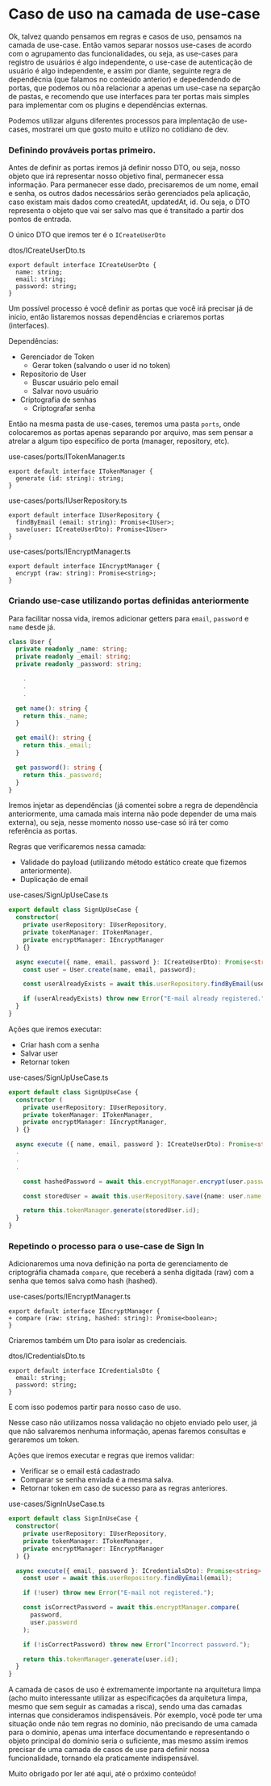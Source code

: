 # Caso de uso na camada de use-case

Ok, talvez quando pensamos em regras e casos de uso, pensamos na camada de use-case. Então vamos separar nossos use-cases de acordo com o agrupamento das funcionalidades, ou seja, as use-cases para registro de usuários é algo independente, o use-case de autenticação de usuário é algo independente, e assim por diante, seguinte regra de dependêcnia (que falamos no conteúdo anterior) e depedendendo de portas, que podemos ou nõa relacionar a apenas um use-case na separção de pastas, e recomendo que use interfaces para ter portas mais simples para implementar com os plugins e dependências externas.

Podemos utilizar alguns diferentes processos para implentação de use-cases, mostrarei um que gosto muito e utilizo no cotidiano de dev.

### Definindo prováveis portas primeiro.

Antes de definir as portas iremos já definir nosso DTO, ou seja, nosso objeto que irá representar nosso objetivo final, permanecer essa informação.
Para permanecer esse dado, precisaremos de um nome, email e senha, os outros dados necessários serão gerenciados pela aplicação, caso existam mais dados como createdAt, updatedAt, id. Ou seja, o DTO representa o objeto que vai ser salvo mas que é transitado a partir dos pontos de entrada.

O único DTO que iremos ter é o `ICreateUserDto`

dtos/ICreateUserDto.ts

```typescrpit
export default interface ICreateUserDto {
  name: string;
  email: string;
  password: string;
}
```

Um possível processo é você definir as portas que você irá precisar já de inicio, então listaremos nossas dependências e criaremos portas (interfaces).

Dependências:

- Gerenciador de Token
  - Gerar token (salvando o user id no token)
- Repositorio de User
  - Buscar usuário pelo email
  - Salvar novo usuário
- Criptografia de senhas
  - Criptografar senha

Então na mesma pasta de use-cases, teremos uma pasta `ports`, onde colocaremos as portas apenas separando por arquivo, mas sem pensar a atrelar a algum tipo especifico de porta (manager, repository, etc).

use-cases/ports/ITokenManager.ts

```typescrpit
export default interface ITokenManager {
  generate (id: string): string;
}
```

use-cases/ports/IUserRepository.ts

```typescrpit
export default interface IUserRepository {
  findByEmail (email: string): Promise<IUser>;
  save(user: ICreateUserDto): Promise<IUser>
}
```

use-cases/ports/IEncryptManager.ts

```typescrpit
export default interface IEncryptManager {
  encrypt (raw: string): Promise<string>;
}
```

### Criando use-case utilizando portas definidas anteriormente

Para facilitar nossa vida, iremos adicionar getters para `email`, `password` e `name` desde já.

```typescript
class User {
  private readonly _name: string;
  private readonly _email: string;
  private readonly _password: string;

	.
	.
	.

  get name(): string {
    return this._name;
  }

  get email(): string {
    return this._email;
  }

  get password(): string {
    return this._password;
  }
}
```

Iremos injetar as dependências (já comentei sobre a regra de dependência anteriormente, uma camada mais interna não pode depender de uma mais externa), ou seja, nesse momento nosso use-case só irá ter como referência as portas.

Regras que verificaremos nessa camada:

- Validade do payload (utilizando método estático create que fizemos anteriormente).
- Duplicação de email

use-cases/SignUpUseCase.ts

```typescript
export default class SignUpUseCase {
  constructor(
    private userRepository: IUserRepository,
    private tokenManager: ITokenManager,
    private encryptManager: IEncryptManager
  ) {}

  async execute({ name, email, password }: ICreateUserDto): Promise<string> {
    const user = User.create(name, email, password);

    const userAlreadyExists = await this.userRepository.findByEmail(user.email);

    if (userAlreadyExists) throw new Error("E-mail already registered.");
  }
}
```

Ações que iremos executar:

- Criar hash com a senha
- Salvar user
- Retornar token

use-cases/SignUpUseCase.ts

```typescript
export default class SignUpUseCase {
  constructor (
    private userRepository: IUserRepository,
    private tokenManager: ITokenManager,
    private encryptManager: IEncryptManager,
  ) {}

  async execute ({ name, email, password }: ICreateUserDto): Promise<string> {
  .
  .
  .

    const hashedPassword = await this.encryptManager.encrypt(user.password);

    const storedUser = await this.userRepository.save({name: user.name, email: user.email, password: hashedPassword });

    return this.tokenManager.generate(storedUser.id);
  }
}
```

### Repetindo o processo para o use-case de Sign In

Adicionaremos uma nova definição na porta de gerenciamento de criptográfia chamada `compare`, que receberá a senha digitada (raw) com a senha que temos salva como hash (hashed).

use-cases/ports/IEncryptManager.ts

```typescrpit
export default interface IEncryptManager {
+ compare (raw: string, hashed: string): Promise<boolean>;
}
```

Criaremos também um Dto para isolar as credenciais.

dtos/ICredentialsDto.ts

```typescrpit
export default interface ICredentialsDto {
  email: string;
  password: string;
}
```

E com isso podemos partir para nosso caso de uso.

Nesse caso não utilizamos nossa validação no objeto enviado pelo user, já que não salvaremos nenhuma informação, apenas faremos consultas e geraremos um token.

Ações que iremos executar e regras que iremos validar:

- Verificar se o email está cadastrado
- Comparar se senha enviada é a mesma salva.
- Retornar token em caso de sucesso para as regras anteriores.

use-cases/SignInUseCase.ts

```typescript
export default class SignInUseCase {
  constructor(
    private userRepository: IUserRepository,
    private tokenManager: ITokenManager,
    private encryptManager: IEncryptManager
  ) {}

  async execute({ email, password }: ICredentialsDto): Promise<string> {
    const user = await this.userRepository.findByEmail(email);

    if (!user) throw new Error("E-mail not registered.");

    const isCorrectPassword = await this.encryptManager.compare(
      password,
      user.password
    );

    if (!isCorrectPassword) throw new Error("Incorrect password.");

    return this.tokenManager.generate(user.id);
  }
}
```

A camada de casos de uso é extremamente importante na arquitetura limpa (acho muito interessante utilizar as especificações da arquitetura limpa, mesmo que sem seguir as camadas a risca), sendo uma das camadas internas que consideramos indispensáveis. Pór exemplo, você pode ter uma situação onde não tem regras no domínio, não precisando de uma camada para o domínio, apenas uma interface documentando e representando o objeto principal do domínio seria o suficiente, mas mesmo assim iremos precisar de uma camada de casos de use para definir nossa funcionalidade, tornando ela praticamente indispensável.

Muito obrigado por ler até aqui, até o próximo conteúdo!
